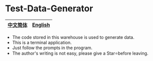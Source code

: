 # Test-Data-Generator
|[中文简体](https://github.com/zjx-kimi/Test-Data-Generator/tree/zh-cn)|[English](https://github.com/zjx-kimi/Test-Data-Generator/tree/en)|
|:-:|:-:|
- The code stored in this warehouse is used to generate data.
- This is a terminal application.
- Just follow the prompts in the program.
- The author's writing is not easy, please give a Star⭐before leaving.
